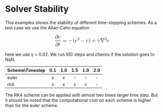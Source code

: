 # Solver Stability
This examples shows the stability of different time-stepping schemes. As a test case we use
the Allan-Cahn equation

<p align="center">
    <img src="fig/allan_cahn.png">
</p>

here we use &gamma; = 0.02. We run 100 steps and checks if the solution goes to NaN.

Scheme\Timestep | 0.1 | 1.0 | 1.5 | 1.9 | 2.0 |
| ------------- | :-: | :-: | :-: | :-: | :-: |
euler | x | x | - | - | - |
rk4   | x | x | x | x | - |

The RK4 scheme can be applied with almost two times larger time step. But it should be noted that
the computational cost on each scheme is higher than for the euler scheme.